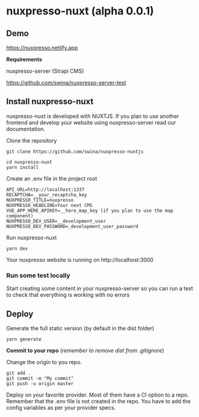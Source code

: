 # nuxpresso-nuxt (alpha 0.0.1)


## Demo

https://nuxpresso.netlify.app


**Requirements**

nuxpresso-server (Strapi CMS)

https://github.com/swina/nuxpresso-server-test




## Install nuxpresso-nuxt



nuxpresso-nuxt is developed with NUXTJS. If you plan to use another frontend and develop your website using nuxpresso-server read our documentation.




Clone the repository
```
git clone https://github.com/swina/nuxpresso-nuxtjs
```


```
cd nuxpresso-nuxt
yarn install
```

Create an .env file in the project root
```
API_URL=http://localhost:1337
RECAPTCHA=__your_recaptcha_key 
NUXPRESSO_TITLE=nuxpresso
NUXPRESSO_HEADLINE=Your next CMS
VUE_APP_HERE_APIKEY=__here_map_key (if you plan to use the map component)
NUXPRESSO_DEV_USER=__development_user
NUXPRESSO_DEV_PASSWORD=_development_user_password
```
Run nuxpresso-nuxt
```
yarn dev
```

Your nuxpresso website is running on http://localhost:3000

### Run some test locally

Start creating some content in your nuxpresso-server so you can run a test to check that everything is working with no errors

## Deploy

Generate the full static version (by default in the dist folder)

```
yarn generate
```

**Commit to your repo** (*remember to remove dist from .gitignore*)

Change the origin to you repo.

```
git add .
git commit -m "My commit"
git push -u origin master
```

Deploy on your favorite provider. Most of them have a CI option to a repo.
Remember that the .env file is not created in the repo. You have to add the config variables as per your provider specs.
